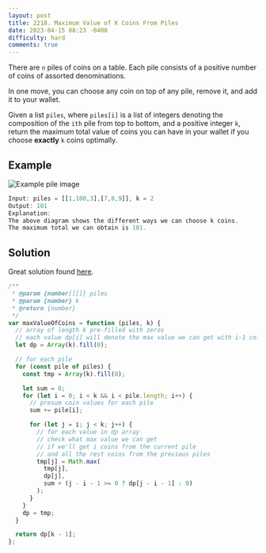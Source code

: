```yaml
---
layout: post
title: 2218. Maximum Value of K Coins From Piles
date: 2023-04-15 08:23 -0400
difficulty: hard
comments: true
---
```


There are `n` piles of coins on a table. Each pile consists of a positive number of coins of assorted denominations.

In one move, you can choose any coin on top of any pile, remove it, and add it to your wallet.

Given a list `piles`, where `piles[i]` is a list of integers denoting the composition of the `ith` pile from top to bottom, and a positive integer `k`, return the maximum total value of coins you can have in your wallet if you choose **exactly** `k` coins optimally.

## Example

<img src="{{ site.baseurl }}/assets/images/apr-15.png" alt="Example pile image" />

```javascript
Input: piles = [[1,100,3],[7,8,9]], k = 2
Output: 101
Explanation:
The above diagram shows the different ways we can choose k coins.
The maximum total we can obtain is 101.
```

## Solution

Great solution found [here](https://leetcode.com/problems/maximum-value-of-k-coins-from-piles/solutions/3418272/javascript-dynamic-programming/?orderBy=most_votes&languageTags=javascript).

```javascript
/**
 * @param {number[][]} piles
 * @param {number} k
 * @return {number}
 */
var maxValueOfCoins = function (piles, k) {
  // array of length k pre-filled with zeros
  // each value dp[i] will denote the max value we can get with i-1 coins
  let dp = Array(k).fill(0);

  // for each pile
  for (const pile of piles) {
    const tmp = Array(k).fill(0);

    let sum = 0;
    for (let i = 0; i < k && i < pile.length; i++) {
      // presum coin values for each pile
      sum += pile[i];

      for (let j = i; j < k; j++) {
        // for each value in dp array
        // check what max value we can get
        // if we'll get i coins from the current pile
        // and all the rest coins from the previous piles
        tmp[j] = Math.max(
          tmp[j],
          dp[j],
          sum + (j - i - 1 >= 0 ? dp[j - i - 1] : 0)
        );
      }
    }
    dp = tmp;
  }

  return dp[k - 1];
};
```
